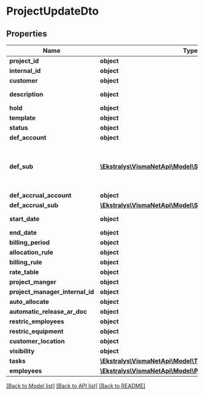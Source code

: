 # ProjectUpdateDto

## Properties
Name | Type | Description | Notes
------------ | ------------- | ------------- | -------------
**project_id** | **object** |  | [optional] 
**internal_id** | **object** |  | [optional] 
**customer** | **object** |  | [optional] 
**description** | **object** | Mandatory field | 
**hold** | **object** |  | [optional] 
**template** | **object** |  | [optional] 
**status** | **object** |  | [optional] 
**def_account** | **object** |  | [optional] 
**def_sub** | [**\Ekstralys\VismaNetApi\Model\SegmentUpdateDto[]**](SegmentUpdateDto.md) | Mandatory field when Project Template is not specified. | [optional] 
**def_accrual_account** | **object** |  | [optional] 
**def_accrual_sub** | [**\Ekstralys\VismaNetApi\Model\SegmentUpdateDto[]**](SegmentUpdateDto.md) |  | [optional] 
**start_date** | **object** | Mandatory field | 
**end_date** | **object** |  | [optional] 
**billing_period** | **object** |  | [optional] 
**allocation_rule** | **object** |  | [optional] 
**billing_rule** | **object** |  | [optional] 
**rate_table** | **object** |  | [optional] 
**project_manger** | **object** |  | [optional] 
**project_manager_internal_id** | **object** |  | [optional] 
**auto_allocate** | **object** |  | [optional] 
**automatic_release_ar_doc** | **object** |  | [optional] 
**restric_employees** | **object** |  | [optional] 
**restric_equipment** | **object** |  | [optional] 
**customer_location** | **object** |  | [optional] 
**visibility** | **object** |  | [optional] 
**tasks** | [**\Ekstralys\VismaNetApi\Model\TaskUpdateDto[]**](TaskUpdateDto.md) |  | [optional] 
**employees** | [**\Ekstralys\VismaNetApi\Model\ProjectEmployeeUpdateDto[]**](ProjectEmployeeUpdateDto.md) |  | [optional] 

[[Back to Model list]](../README.md#documentation-for-models) [[Back to API list]](../README.md#documentation-for-api-endpoints) [[Back to README]](../README.md)


